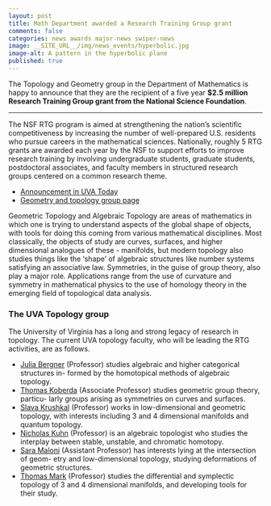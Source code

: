 ```yaml
---
layout: post
title: Math Department awarded a Research Training Group grant
comments: false
categories: news awards major-news swiper-news
image: __SITE_URL__/img/news_events/hyperbolic.jpg
image-alt: A pattern in the hyperbolic plane
published: true
---
```


The Topology and Geometry group in the Department of Mathematics is happy to announce that they are the recipient of a five year <b>\$2.5 million Research Training Group grant from the National Science Foundation</b>.

<!--more-->

---

The NSF RTG program is aimed at strengthening the nation’s scientific competitiveness by increasing the number of well-prepared U.S. residents who pursue careers in the mathematical sciences. Nationally, roughly 5 RTG grants are awarded each year by the NSF to support efforts to improve research training by involving undergraduate students, graduate students, postdoctoral associates, and faculty members in structured research groups centered on a common research theme.

- <a href="https://news.virginia.edu/content/major-grant-helps-mathematicians-train-defining-shapes-and-patterns">Announcement in UVA Today</a>
- [Geometry and topology group page]({{site.url}}/geomtop/)

Geometric Topology and Algebraic Topology are areas of mathematics in which one is trying to understand aspects of the global shape of objects, with tools for doing this coming from various mathematical disciplines. Most classically, the objects of study are curves, surfaces, and higher dimensional analogues of these - manifolds, but modern topology also studies things like the ‘shape’ of algebraic structures like number systems satisfying an associative law. Symmetries, in the guise of group theory, also play a major role. Applications range from the use of curvature and symmetry in mathematical physics to the use of homology theory in the emerging field of topological data analysis.

### The UVA Topology group

The University of Virginia has a long and strong legacy of research in topology. The current UVA topology faculty, who will be leading the RTG activities, are as follows.

- [Julia Bergner]({{site.url}}/people/jeb2md/) (Professor) studies algebraic and higher categorical structures in- formed by the homotopical methods of algebraic topology.
- [Thomas Koberda]({{site.url}}/people/tmk5a/) (Associate Professor) studies geometric group theory, particu- larly groups arising as symmetries on curves and surfaces.
- [Slava Krushkal]({{site.url}}/people/vk6e/) (Professor) works in low-dimensional and geometric topology, with interests including 3 and 4 dimensional manifolds and quantum topology.
- [Nicholas Kuhn]({{site.url}}/people/njk4x/) (Professor) is an algebraic topologist who studies the interplay between stable, unstable, and chromatic homotopy.
- [Sara Maloni]({{site.url}}/people/sm4cw/) (Assistant Professor) has interests lying at the intersection of geom- etry and low-dimensional topology, studying deformations of geometric structures.
- [Thomas Mark]({{site.url}}/people/tmark/) (Professor) studies the differential and symplectic topology of 3 and 4 dimensional manifolds, and developing tools for their study.
